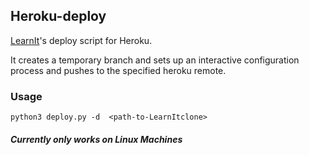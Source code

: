 ## Heroku-deploy

[LearnIt](https://github.com/wilfriedE/LearnIt)'s deploy script for Heroku.

It creates a temporary branch and sets up an interactive configuration process
and pushes to the specified heroku remote.

### Usage
```
python3 deploy.py -d  <path-to-LearnItclone>
```

##### <i>Currently only works on Linux Machines</i>
